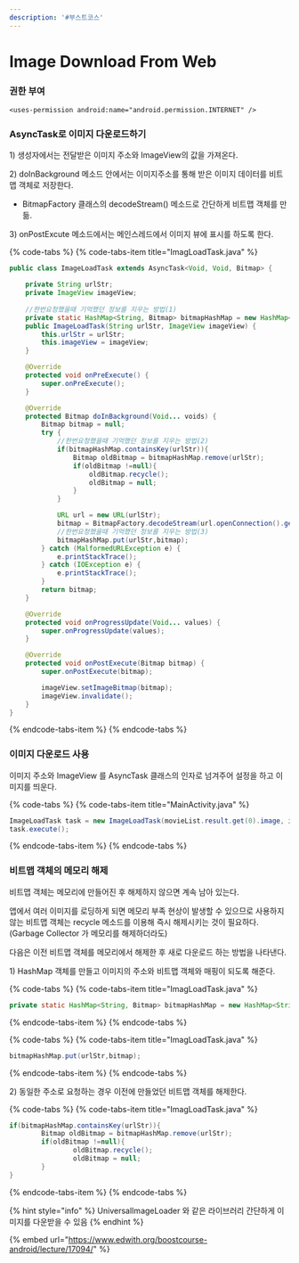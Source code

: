 ```yaml
---
description: '#부스트코스'
---
```


# Image Download From Web



### 권한 부여 

```markup
<uses-permission android:name="android.permission.INTERNET" />
```

### AsyncTask로 이미지 다운로드하기 

1\) 생성자에서는 전달받은 이미지 주소와 ImageView의 값을 가져온다.

2\) doInBackground 메소드 안에서는 이미지주소를 통해 받은 이미지 데이터를 비트맵 객체로 저장한다.

*  BitmapFactory 클래스의 decodeStream\(\) 메소드로 간단하게 비트맵 객체를 만듦. 

3\) onPostExcute 메소드에서는 메인스레드에서 이미지 뷰에 표시를 하도록 한다. 

{% code-tabs %}
{% code-tabs-item title="ImagLoadTask.java" %}
```java
public class ImageLoadTask extends AsyncTask<Void, Void, Bitmap> {

    private String urlStr;
    private ImageView imageView;
    
    //한번요청했을때 기억했던 정보를 지우는 방법(1) 
    private static HashMap<String, Bitmap> bitmapHashMap = new HashMap<String, Bitmap>();
    public ImageLoadTask(String urlStr, ImageView imageView) {
        this.urlStr = urlStr;
        this.imageView = imageView;
    }

    @Override
    protected void onPreExecute() {
        super.onPreExecute();
    }

    @Override
    protected Bitmap doInBackground(Void... voids) {
        Bitmap bitmap = null;
        try {
            //한번요청했을때 기억했던 정보를 지우는 방법(2) 
            if(bitmapHashMap.containsKey(urlStr)){
                Bitmap oldBitmap = bitmapHashMap.remove(urlStr);
                if(oldBitmap !=null){
                    oldBitmap.recycle();
                    oldBitmap = null;
                }
            }

            URL url = new URL(urlStr);
            bitmap = BitmapFactory.decodeStream(url.openConnection().getInputStream());
            //한번요청했을때 기억했던 정보를 지우는 방법(3) 
            bitmapHashMap.put(urlStr,bitmap);
        } catch (MalformedURLException e) {
            e.printStackTrace();
        } catch (IOException e) {
            e.printStackTrace();
        }
        return bitmap;
    }

    @Override
    protected void onProgressUpdate(Void... values) {
        super.onProgressUpdate(values);
    }

    @Override
    protected void onPostExecute(Bitmap bitmap) {
        super.onPostExecute(bitmap);

        imageView.setImageBitmap(bitmap);
        imageView.invalidate();
    }
}
```
{% endcode-tabs-item %}
{% endcode-tabs %}

### 이미지 다운로드 사용 

이미지 주소와 ImageView 를 AsyncTask 클래스의 인자로 넘겨주어 설정을 하고 이미지를 띄운다.  

{% code-tabs %}
{% code-tabs-item title="MainActivity.java" %}
```java
ImageLoadTask task = new ImageLoadTask(movieList.result.get(0).image, imgMoviePoster);
task.execute();
```
{% endcode-tabs-item %}
{% endcode-tabs %}

### 비트맵 객체의 메모리 해제

비트맵 객체는 메모리에 만들어진 후 해제하지 않으면 계속 남아 있는다. 

앱에서 여러 이미지를 로딩하게 되면 메모리 부족 현상이 발생할 수 있으므로 사용하지않는 비트맵 객체는 recycle 메소드를 이용해 즉시 해제시키는 것이 필요하다. \(Garbage Collector 가 메모리를 해제하더라도\)

 다음은 이전 비트맵 객체를 메모리에서 해제한 후 새로 다운로드 하는 방법을 나타낸다. 

1\) HashMap 객체를 만들고 이미지의 주소와 비트맵 객체와 매핑이 되도록 해준다. 

{% code-tabs %}
{% code-tabs-item title="ImagLoadTask.java" %}
```java
private static HashMap<String, Bitmap> bitmapHashMap = new HashMap<String, Bitmap>();
```
{% endcode-tabs-item %}
{% endcode-tabs %}

{% code-tabs %}
{% code-tabs-item title="ImagLoadTask.java" %}
```java
bitmapHashMap.put(urlStr,bitmap);
```
{% endcode-tabs-item %}
{% endcode-tabs %}

2\) 동일한 주소로 요청하는 경우 이전에 만들었던 비트맵 객체를 해제한다. 

{% code-tabs %}
{% code-tabs-item title="ImagLoadTask.java" %}
```java
if(bitmapHashMap.containsKey(urlStr)){
        Bitmap oldBitmap = bitmapHashMap.remove(urlStr);
        if(oldBitmap !=null){
                oldBitmap.recycle();
                oldBitmap = null;
        }
}
```
{% endcode-tabs-item %}
{% endcode-tabs %}



{% hint style="info" %}
UniversalImageLoader 와 같은 라이브러리 간단하게 이미지를 다운받을 수 있음 
{% endhint %}

{% embed url="https://www.edwith.org/boostcourse-android/lecture/17094/" %}



